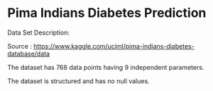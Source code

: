 # Pima Indians Diabetes Prediction 

Data Set Description:

Source : https://www.kaggle.com/uciml/pima-indians-diabetes-database/data

The dataset has 768 data points having 9 independent parameters.

The dataset is structured and has no null values.




